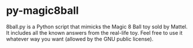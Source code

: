 # py-magic8ball
8ball.py is a Python script that mimicks the Magic 8 Ball toy sold by Mattel. It includes all the known answers from the real-life toy. Feel free to use it whatever way you want (allowed by the GNU public license).
